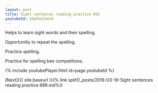 ```yaml
---
layout: post
title: Sight sentences reading practice 892
youtubeId: 2bmFbdJemJk
---
```

 
 
Helps to learn sight words and their spelling.

Opportunitiy to repeat the spelling. 

Practice spelling. 
 
Practice for spelling bee competitions. 
 
{% include youtubePlayer.html id=page.youtubeId %}
 
 

[Next]({{ site.baseurl }}{% link  split1/_posts/2016-03-16-Sight sentences reading practice 889.md%})
 
